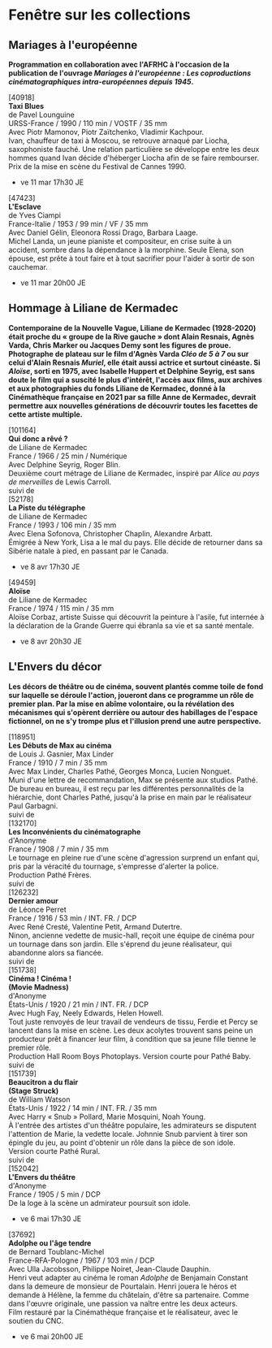 # Fenêtre sur les collections

## Mariages à l'européenne

**Programmation en collaboration avec l'AFRHC à l'occasion de la publication de l'ouvrage _Mariages à l'européenne : Les coproductions cinématographiques intra-européennes depuis 1945_.**

[40918]  
**Taxi Blues**  
de Pavel Lounguine  
URSS-France / 1990 / 110 min / VOSTF / 35 mm  
Avec Piotr Mamonov, Piotr Zaïtchenko, Vladimir Kachpour.  
Ivan, chauffeur de taxi à Moscou, se retrouve arnaqué par Liocha, saxophoniste fauché. Une relation particulière se développe entre les deux hommes quand Ivan décide d'héberger Liocha afin de se faire rembourser.  
Prix de la mise en scène du Festival de Cannes 1990.

- ve 11 mar 17h30 JE

[47423]  
**L'Esclave**  
de Yves Ciampi  
France-Italie / 1953 / 99 min / VF / 35 mm  
Avec Daniel Gélin, Eleonora Rossi Drago, Barbara Laage.  
Michel Landa, un jeune pianiste et compositeur, en crise suite à un accident, sombre dans la dépendance à la morphine. Seule Elena, son épouse, est prête à tout faire et à tout sacrifier pour l'aider à sortir de son cauchemar.

- ve 11 mar 20h00 JE

## Hommage à Liliane de Kermadec

**Contemporaine de la Nouvelle Vague, Liliane de Kermadec (1928-2020) était proche du « groupe de la Rive gauche » dont Alain Resnais, Agnès Varda, Chris Marker ou Jacques Demy sont les figures de proue. Photographe de plateau sur le film d'Agnès Varda _Cléo de 5 à 7_ ou sur celui d'Alain Resnais _Muriel_, elle était aussi actrice et surtout cinéaste. Si _Aloïse_, sorti en 1975, avec Isabelle Huppert et Delphine Seyrig, est sans doute le film qui a suscité le plus d'intérêt, l'accès aux films, aux archives et aux photographies du fonds Liliane de Kermadec, donné à la Cinémathèque française en 2021 par sa fille Anne de Kermadec, devrait permettre aux nouvelles générations de découvrir toutes les facettes de cette artiste multiple.**

[101164]  
**Qui donc a rêvé ?**  
de Liliane de Kermadec  
France / 1966 / 25 min / Numérique  
Avec Delphine Seyrig, Roger Blin.  
Deuxième court métrage de Liliane de Kermadec, inspiré par _Alice au pays de merveilles_ de Lewis Carroll.  
suivi de  
[52178]  
**La Piste du télégraphe**  
de Liliane de Kermadec  
France / 1993 / 106 min / 35 mm  
Avec Elena Sofonova, Christopher Chaplin, Alexandre Arbatt.  
Émigrée à New York, Lisa a le mal du pays. Elle décide de retourner dans sa Sibérie natale à pied, en passant par le Canada.

- ve 8 avr 17h30 JE

[49459]  
**Aloïse**  
de Liliane de Kermadec  
France / 1974 / 115 min / 35 mm  
Aloïse Corbaz, artiste Suisse qui découvrit la peinture à l'asile, fut internée à la déclaration de la Grande Guerre qui ébranla sa vie et sa santé mentale.

- ve 8 avr 20h30 JE

## L'Envers du décor

**Les décors de théâtre ou de cinéma, souvent plantés comme toile de fond sur laquelle se déroule l'action, joueront dans ce programme un rôle de premier plan. Par la mise en abîme volontaire, ou la révélation des mécanismes qui s'opèrent derrière ou autour des habillages de l'espace fictionnel, on ne s'y trompe plus et l'illusion prend une autre perspective.**

[118951]  
**Les Débuts de Max au cinéma**  
de Louis J. Gasnier, Max Linder  
France / 1910 / 7 min / 35 mm  
Avec Max Linder, Charles Pathé, Georges Monca, Lucien Nonguet.  
Muni d'une lettre de recommandation, Max se présente aux studios Pathé. De bureau en bureau, il est reçu par les différentes personnalités de la hiérarchie, dont Charles Pathé, jusqu'à la prise en main par le réalisateur Paul Garbagni.  
suivi de  
[132170]  
**Les Inconvénients du cinématographe**  
d'Anonyme  
France / 1908 / 7 min / 35 mm  
Le tournage en pleine rue d'une scène d'agression surprend un enfant qui, pris par la véracité du tournage, s'empresse d'alerter la police.  
Production Pathé Frères.  
suivi de  
[126232]  
**Dernier amour**  
de Léonce Perret  
France / 1916 / 53 min / INT. FR. / DCP  
Avec René Cresté, Valentine Petit, Armand Dutertre.  
Ninon, ancienne vedette de music-hall, reçoit une équipe de cinéma pour un tournage dans son jardin. Elle s'éprend du jeune réalisateur, qui abandonne alors sa fiancée.  
suivi de  
[151738]  
**Cinéma ! Cinéma !**  
**(Movie Madness)**  
d'Anonyme  
États-Unis / 1920 / 21 min / INT. FR. / DCP  
Avec Hugh Fay, Neely Edwards, Helen Howell.  
Tout juste renvoyés de leur travail de vendeurs de tissu, Ferdie et Percy se lancent dans la mise en scène. Les deux acolytes trouvent sans peine un producteur prêt à financer leur film, à condition que sa jeune fille tienne le premier rôle.  
Production Hall Room Boys Photoplays. Version courte pour Pathé Baby.  
suivi de  
[151739]  
**Beaucitron a du flair**  
**(Stage Struck)**  
de William Watson  
États-Unis / 1922 / 14 min / INT. FR. / 35 mm  
Avec Harry « Snub » Pollard, Marie Mosquini, Noah Young.  
À l'entrée des artistes d'un théâtre populaire, les admirateurs se disputent l'attention de Marie, la vedette locale. Johnnie Snub parvient à tirer son épingle du jeu, au point d'obtenir un rôle dans la pièce de son idole.  
Version courte Pathé Rural.  
suivi de  
[152042]  
**L'Envers du théâtre**  
d'Anonyme  
France / 1905 / 5 min / DCP  
De la loge à la scène un admirateur poursuit son idole.

- ve 6 mai 17h30 JE

[37692]  
**Adolphe ou l'âge tendre**  
de Bernard Toublanc-Michel  
France-RFA-Pologne / 1967 / 103 min / DCP  
Avec Ulla Jacobsson, Philippe Noiret, Jean-Claude Dauphin.  
Henri veut adapter au cinéma le roman _Adolphe_ de Benjamain Constant dans la demeure de monsieur de Pourtalain. Henri jouera le héros et demande à Hélène, la femme du châtelain, d'être sa partenaire. Comme dans l'œuvre originale, une passion va naître entre les deux acteurs.  
Film restauré par la Cinémathèque française et le réalisateur, avec le soutien du CNC.

- ve 6 mai 20h00 JE

